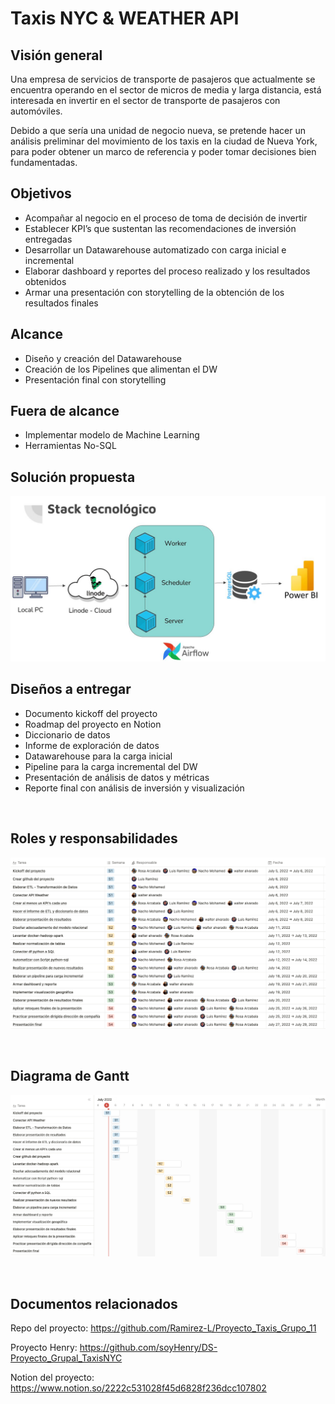 # ****Taxis NYC & WEATHER API****

## Visión general

Una empresa de servicios de transporte de pasajeros que actualmente se encuentra operando en el sector de micros de media y larga distancia, está interesada en invertir en el sector de transporte de pasajeros con automóviles.

Debido a que sería una unidad de negocio nueva, se pretende hacer un análisis preliminar del movimiento de los taxis en la ciudad de Nueva York, para poder obtener un marco de referencia y poder tomar decisiones bien fundamentadas.

## Objetivos

- Acompañar al negocio en el proceso de toma de decisión de invertir
- Establecer KPI’s que sustentan las recomendaciones de inversión entregadas
- Desarrollar un Datawarehouse automatizado con carga inicial e incremental
- Elaborar dashboard y reportes del proceso realizado y los resultados obtenidos
- Armar una presentación con storytelling de la obtención de los resultados finales

## Alcance

- Diseño y creación del Datawarehouse
- Creación de los Pipelines que alimentan el DW
- Presentación final con storytelling

## Fuera de alcance

- Implementar modelo de Machine Learning
- Herramientas No-SQL

## Solución propuesta

![Stack tecnológico.png](_src/arquitectura.jpg)

## Diseños a entregar

- Documento kickoff del proyecto
- Roadmap del proyecto en Notion
- Diccionario de datos
- Informe de exploración de datos
- Datawarehouse para la carga inicial
- Pipeline para la carga incremental del DW
- Presentación de análisis de datos y métricas
- Reporte final con análisis de inversión y visualización

<br>

## Roles y responsabilidades

![Screen Shot 2022-07-05 at 16.51.05.png](_src/Screen_Shot_2022-07-05_at_16.51.05.png)

<br>

## Diagrama de Gantt

![Screen Shot 2022-07-05 at 16.52.26.png](_src/Screen_Shot_2022-07-05_at_16.52.26.png)

<br>

## Documentos relacionados

Repo del proyecto: https://github.com/Ramirez-L/Proyecto_Taxis_Grupo_11

Proyecto Henry: https://github.com/soyHenry/DS-Proyecto_Grupal_TaxisNYC

Notion del proyecto: https://www.notion.so/2222c531028f45d6828f236dcc107802
